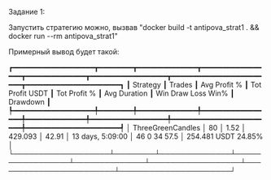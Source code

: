 Задание 1:

Запустить стратегию можно, вызвав "docker build -t antipova_strat1 . && docker run --rm antipova_strat1"

Примерный вывод будет такой:

┏━━━━━━━━━━━━━━━━━━━┳━━━━━━━━┳━━━━━━━━━━━━━━┳━━━━━━━━━━━━━━━━━┳━━━━━━━━━━━━━━┳━━━━━━━━━━━━━━━━━━┳━━━━━━━━━━━━━━━━━━━━━━━━┳━━━━━━━━━━━━━━━━━━━━━━┓
┃          Strategy ┃ Trades ┃ Avg Profit % ┃ Tot Profit USDT ┃ Tot Profit % ┃     Avg Duration ┃  Win  Draw  Loss  Win% ┃             Drawdown ┃
┡━━━━━━━━━━━━━━━━━━━╇━━━━━━━━╇━━━━━━━━━━━━━━╇━━━━━━━━━━━━━━━━━╇━━━━━━━━━━━━━━╇━━━━━━━━━━━━━━━━━━╇━━━━━━━━━━━━━━━━━━━━━━━━╇━━━━━━━━━━━━━━━━━━━━━━┩
│ ThreeGreenCandles │     80 │         1.52 │         429.093 │        42.91 │ 13 days, 5:09:00 │   46     0    34  57.5 │ 254.481 USDT  24.85% │
└───────────────────┴────────┴──────────────┴─────────────────┴──────────────┴──────────────────┴────────────────────────┴──────────────────────┘